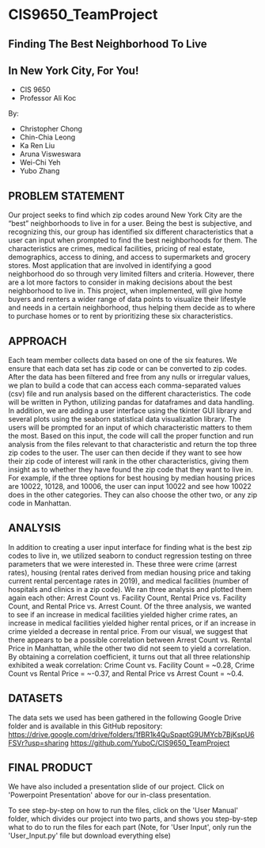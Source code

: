 # CIS9650_TeamProject
## Finding The Best Neighborhood To Live
## In New York City, For You!

- CIS 9650
- Professor Ali Koc

By:
- Christopher Chong
- Chin-Chia Leong
- Ka Ren Liu
- Aruna Visweswara
- Wei-Chi Yeh
- Yubo Zhang

## PROBLEM STATEMENT

Our project seeks to find which zip codes around New York City are the “best” neighborhoods to live in for a user. Being the best is subjective, and recognizing this, our group has identified six different characteristics that a user can input when prompted to find the best neighborhoods for them. The characteristics are crimes, medical facilities, pricing of real estate, demographics, access to dining, and access to supermarkets and grocery stores. Most application that are involved in identifying a good neighborhood do so through very limited filters and criteria. However, there are a lot more factors to consider in making decisions about the best neighborhood to live in.  This project, when implemented, will give home buyers and renters a wider range of data points to visualize their lifestyle and needs in a certain neighborhood, thus helping them decide as to where to purchase homes or to rent by prioritizing these six characteristics.

## APPROACH

Each team member collects data based on one of the six features. We ensure that each data set has zip code or can be converted to zip codes. After the data has been filtered and free from any nulls or irregular values, we plan to build a code that can access each comma-separated values (csv) file and run analysis based on the different characteristics. The code will be written in Python, utilizing pandas for dataframes and data handling. In addition, we are adding a user interface using the tkinter GUI library and several plots using the seaborn statistical data visualization library. The users will be prompted for an input of which characteristic matters to them the most. Based on this input, the code will call the proper function and run analysis from the files relevant to that characteristic and return the top three zip codes to the user. The user can then decide if they want to see how their zip code of interest will rank in the other characteristics, giving them insight as to whether they have found the zip code that they want to live in. For example, if the three options for best housing by median housing prices are 10022, 10128, and 10006, the user can input 10022 and see how 10022 does in the other categories. They can also choose the other two, or any zip code in Manhattan.

## ANALYSIS

In addition to creating a user input interface for finding what is the best zip codes to live in, we utilized seaborn to conduct regression testing on three parameters that we were interested in. These three were crime (arrest rates), housing (rental rates derived from median housing price and taking current rental percentage rates in 2019), and medical facilities (number of hospitals and clinics in a zip code). We ran three analysis and plotted them again each other: Arrest Count vs. Facility Count, Rental Price vs. Facility Count, and Rental Price vs. Arrest Count. Of the three analysis, we wanted to see if an increase in medical facilities yielded higher crime rates, an increase in medical facilities yielded higher rental prices, or if an increase in crime yielded a decrease in rental price. From our visual, we suggest that there appears to be a possible correlation between Arrest Count vs. Rental Price in Manhattan, while the other two did not seem to yield a correlation. By obtaining a correlation coefficient, it turns out that all three relationship exhibited a weak correlation: Crime Count vs. Facility Count = ~0.28, Crime Count vs Rental Price = ~-0.37, and Rental Price vs Arrest Count = ~0.4.

## DATASETS

The data sets we used has been gathered in the following Google Drive folder and is available in this GitHub repository:
https://drive.google.com/drive/folders/1fBR1k4QuSpaptG9UMYcb7BjKspU6FSVr?usp=sharing
https://github.com/YuboC/CIS9650_TeamProject

## FINAL PRODUCT

We have also included a presentation slide of our project. Click on 'Powerpoint Presentation' above for our in-class presentation.

To see step-by-step on how to run the files, click on the 'User Manual' folder, which divides our project into two parts, and shows you step-by-step what to do to run the files for each part (Note, for 'User Input', only run the 'User_Input.py' file but download everything else)
